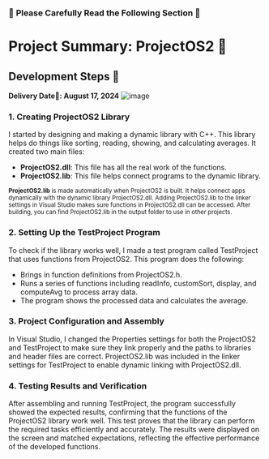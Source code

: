 ### 🚨 **Please Carefully Read the Following Section** 🚨

# Project Summary: ProjectOS2 📘

## Development Steps 🚀
**Delivery Date🚚: August 17, 2024**
![image](https://github.com/user-attachments/assets/54cc6e21-3dab-4442-bab9-6397d61491a7)
### 1. Creating ProjectOS2 Library
I started by designing and making a dynamic library with C++. This library helps do things like sorting, reading, showing, and calculating averages. It created two main files:
- **ProjectOS2.dll**: This file has all the real work of the functions.
- **ProjectOS2.lib**: This file helps connect programs to the dynamic library.

<small><strong>ProjectOS2.lib</strong> is made automatically when ProjectOS2 is built. It helps connect apps dynamically with the dynamic library ProjectOS2.dll. Adding ProjectOS2.lib to the linker settings in Visual Studio makes sure functions in ProjectOS2.dll can be accessed. After building, you can find ProjectOS2.lib in the output folder to use in other projects.</small>


### 2. Setting Up the TestProject Program
To check if the library works well, I made a test program called TestProject that uses functions from ProjectOS2. This program does the following:
- Brings in function definitions from ProjectOS2.h.
- Runs a series of functions including readInfo, customSort, display, and computeAvg to process array data.
- The program shows the processed data and calculates the average.

### 3. Project Configuration and Assembly
In Visual Studio, I changed the Properties settings for both the ProjectOS2 and TestProject to make sure they link properly and the paths to libraries and header files are correct. ProjectOS2.lib was included in the linker settings for TestProject to enable dynamic linking with ProjectOS2.dll.

### 4. Testing Results and Verification
After assembling and running TestProject, the program successfully showed the expected results, confirming that the functions of the ProjectOS2 library work well. This test proves that the library can perform the required tasks efficiently and accurately. The results were displayed on the screen and matched expectations, reflecting the effective performance of the developed functions.

<!-- Picture -->
